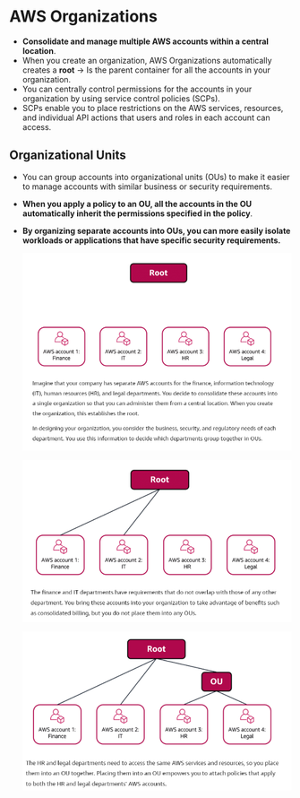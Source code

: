 # AWS Organizations
- **Consolidate and manage multiple AWS accounts within a central location**.
- When you create an organization, AWS Organizations automatically creates a **root** -> Is the parent container for all the accounts in your organization.
- You can centrally control permissions for the accounts in your organization by using service control policies (SCPs).
- SCPs enable you to place restrictions on the AWS services, resources, and individual API actions that users and roles in each account can access.

## Organizational Units
- You can group accounts into organizational units (OUs) to make it easier to manage accounts with similar business or security requirements. 
- **When you apply a policy to an OU, all the accounts in the OU automatically inherit the permissions specified in the policy**.
- **By organizing separate accounts into OUs, you can more easily isolate workloads or applications that have specific security requirements.**

	![organizations1](../img/organizations1.png)

	![organizations2](../img/organizations2.png)

	![organizations3](../img/organizations3.png)
